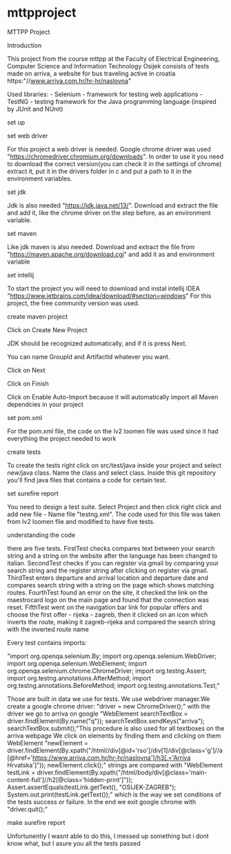 # mttpproject
 MTTPP Project

Introduction

This project from the course mttpp at the Faculty of Electrical Engineering, Computer Science and Information Technology Osijek consists of
tests made on arriva, a website for bus traveling active in croatia https:"//www.arriva.com.hr/hr-hr/naslovna"

Used libraries: - Selenium - framework for testing web applications - TestNG - testing framework for the 
Java programming language (inspired by JUnit and NUnit)

set up

set web driver

For this project a web driver is needed. Google chrome driver was used "https://chromedriver.chromium.org/downloads". In order to use it you
need to download the correct version(you can check it in the settings of chrome) extract it, put it in the drivers folder in c and put
a path to it in the environment variables.

set jdk

Jdk is also needed "https://jdk.java.net/13/". Download and extract the file and add it, like the chrome driver on the step before, as an 
environment variable.

set maven

Like jdk maven is also needed. Download and extract the file from "https://maven.apache.org/download.cgi" and add it as and environment variable

set intellij

To start the project you will need to download and instal intellij IDEA "https://www.jetbrains.com/idea/download/#section=windows"
For this project, the free community version was used.

create maven project

Click on Create New Project

JDK should be recognized automatically, and if it is press Next. 
      
You can name GroupId and ArtifactId whatever you want.

Click on Next

Click on Finish

Click on Enable Auto-Import because it will automatically import all Maven dependcies in your project

set pom.xml

For the pom.xml file, the code on the lv2 loomen file was used since it had everything the project needed to work

create tests

To create the tests right click on src/test/java inside your project and select new/java class. Name the class and select class.
Inside this git repository you'll find java files that contains a code for certain test.

set surefire report

You need to design a test suite. Select Project and then click right click and add new file - Name file "testng.xml". The code used for 
this file was taken from lv2 loomen file and modified to have five tests.

understanding the code

there are five tests. FirstTest checks compares text between your search string and a string on the website after the language has been
changed to italian. SecondTest checks if you can register via gmail by comparing your search string and the register string after 
clicking on register via gmail. ThirdTest enters departure and arrival location and departure date and compares search string with a
string on the page which shows matching routes. FourthTest found an error on the site, it checked the link on the maestrocard logo
on the main page and found that the connection was reset. FifthTest went on the navigation bar link for popular offers and choose the first
offer - rijeka - zagreb, then it clicked on an icon which inverts the route, making it zagreb-rijeka and compared the search string
with the inverted route name

Every test contains imports: 

"import org.openqa.selenium.By;
import org.openqa.selenium.WebDriver;
import org.openqa.selenium.WebElement;
import org.openqa.selenium.chrome.ChromeDriver;
import org.testng.Assert;
import org.testng.annotations.AfterMethod;
import org.testng.annotations.BeforeMethod;
import org.testng.annotations.Test;"

Those are built in data we use for tests. We use webdriver manager.We create a google chrome driver: "driver = new ChromeDriver();" 
with the driver we go to arriva on google "WebElement searchTextBox = driver.findElement(By.name("q"));
        searchTextBox.sendKeys("arriva");
        searchTextBox.submit();"This procedure is also used for all textboxes on the arriva webpage
We click on elements by finding them and clicking on them WebElement "newElement = driver.findElement(By.xpath("/html//div[@id='rso']/div[1]/div[@class='g']//a[@href='https://www.arriva.com.hr/hr-hr/naslovna']/h3[.='Arriva Hrvatska']"));
        newElement.click();" 
strings are compared with "WebElement testLink = driver.findElement(By.xpath("/html/body/div[@class='main-content-full']//h2[@class='hidden-print']"));
        Assert.assertEquals(testLink.getText(), "OSIJEK-ZAGREB");
        System.out.print(testLink.getText());" which is the way we set conditions of the tests success or failure. In the end we exit 
google chrome with "driver.quit();"

make surefire report

Unfortunently I wasnt able to do this, I messed up something but i dont know what, but I asure you all the tests passed

